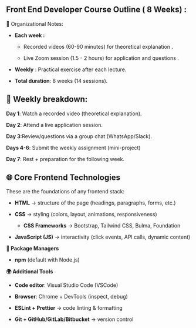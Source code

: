 

## Front End Developer Course Outline ( 8 Weeks) :

🎁 Organizational Notes:
- **Each week :**
    -  Recorded videos (60-90 minutes) for theoretical explanation . 
    
   -  Live Zoom session (1.5 - 2 hours) for application and questions .
   
-   **Weekly** : Practical exercise after each lecture.
    
-   **Total duration**: 8 weeks (14 sessions).
## 🎯 Weekly breakdown:

**Day 1**: Watch a recorded video (theoretical explanation). 

**Day 2**: Attend a live application session.  

**Day 3**:Review/questions via a group chat (WhatsApp/Slack).

**Days 4-6**: Submit the weekly assignment (mini-project)

 **Day 7**: Rest + preparation for the following week.

## 🌐 Core Frontend Technologies
These are the foundations of any frontend stack:

-   **HTML** → structure of the page (headings, paragraphs, forms, etc.)
    
-   **CSS** → styling (colors, layout, animations, responsiveness)
	-  **CSS Frameworks** → Bootstrap, Tailwind CSS, Bulma, Foundation
-   **JavaScript (JS)** → interactivity (click events, API calls, dynamic content)

 **🚀 Package Managers**

-   **npm** (default with Node.js)

 **🌍 Additional Tools**
 -   **Code editor**: Visual Studio Code (VSCode)
    
-   **Browser**: Chrome + DevTools (inspect, debug)
 -   **ESLint + Prettier** → code linting & formatting
    
-   **Git + GitHub/GitLab/Bitbucket** → version control



    

